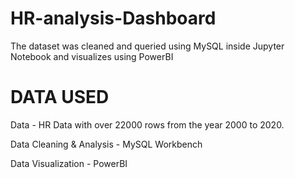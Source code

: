 # HR-analysis-Dashboard
The dataset was cleaned and queried using MySQL inside Jupyter Notebook and visualizes using PowerBI
# DATA USED
Data - HR Data with over 22000 rows from the year 2000 to 2020.

Data Cleaning & Analysis - MySQL Workbench

Data Visualization - PowerBI

